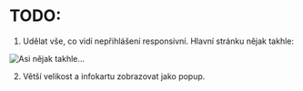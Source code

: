 # TODO:

1. Udělat vše, co vidí nepřihlášení responsivní. Hlavní stránku nějak takhle:

![Asi nějak takhle...](https://i.imgur.com/MZHFXku.png)

2. Větší velikost a infokartu zobrazovat jako popup.
